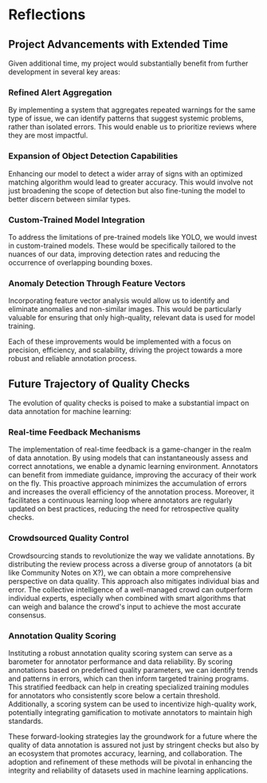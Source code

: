 # Reflections

## Project Advancements with Extended Time

Given additional time, my project would substantially benefit from further development in several key areas:

### Refined Alert Aggregation

By implementing a system that aggregates repeated warnings for the same type of issue, we can identify patterns that suggest systemic problems, rather than isolated errors. This would enable us to prioritize reviews where they are most impactful.

### Expansion of Object Detection Capabilities

Enhancing our model to detect a wider array of signs with an optimized matching algorithm would lead to greater accuracy. This would involve not just broadening the scope of detection but also fine-tuning the model to better discern between similar types.

### Custom-Trained Model Integration

To address the limitations of pre-trained models like YOLO, we would invest in custom-trained models. These would be specifically tailored to the nuances of our data, improving detection rates and reducing the occurrence of overlapping bounding boxes.

### Anomaly Detection Through Feature Vectors

Incorporating feature vector analysis would allow us to identify and eliminate anomalies and non-similar images. This would be particularly valuable for ensuring that only high-quality, relevant data is used for model training.

Each of these improvements would be implemented with a focus on precision, efficiency, and scalability, driving the project towards a more robust and reliable annotation process.

## Future Trajectory of Quality Checks

The evolution of quality checks is poised to make a substantial impact on data annotation for machine learning:

### Real-time Feedback Mechanisms

The implementation of real-time feedback is a game-changer in the realm of data annotation. By using models that can instantaneously assess and correct annotations, we enable a dynamic learning environment. Annotators can benefit from immediate guidance, improving the accuracy of their work on the fly. This proactive approach minimizes the accumulation of errors and increases the overall efficiency of the annotation process. Moreover, it facilitates a continuous learning loop where annotators are regularly updated on best practices, reducing the need for retrospective quality checks.

### Crowdsourced Quality Control

Crowdsourcing stands to revolutionize the way we validate annotations. By distributing the review process across a diverse group of annotators (a bit like Community Notes on X?), we can obtain a more comprehensive perspective on data quality. This approach also mitigates individual bias and error. The collective intelligence of a well-managed crowd can outperform individual experts, especially when combined with smart algorithms that can weigh and balance the crowd's input to achieve the most accurate consensus.

### Annotation Quality Scoring

Instituting a robust annotation quality scoring system can serve as a barometer for annotator performance and data reliability. By scoring annotations based on predefined quality parameters, we can identify trends and patterns in errors, which can then inform targeted training programs. This stratified feedback can help in creating specialized training modules for annotators who consistently score below a certain threshold. Additionally, a scoring system can be used to incentivize high-quality work, potentially integrating gamification to motivate annotators to maintain high standards.

These forward-looking strategies lay the groundwork for a future where the quality of data annotation is assured not just by stringent checks but also by an ecosystem that promotes accuracy, learning, and collaboration. The adoption and refinement of these methods will be pivotal in enhancing the integrity and reliability of datasets used in machine learning applications.